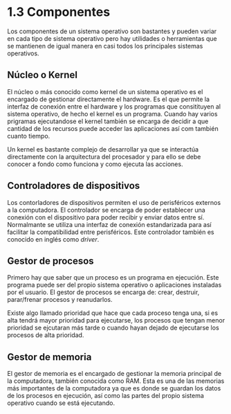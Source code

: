 # 1.3 Componentes

Los componentes de un sistema operativo son bastantes y pueden variar en cada tipo de sistema operativo pero hay utilidades o herramientas que se mantienen de igual manera en casi todos los principales sistemas operativos.

## Núcleo o Kernel

El núcleo o más conocido como kernel de un sistema operativo es el encargado de gestionar directamente el hardware. Es el que permite la interfaz de conexión entre el hardware y los programas que consitituyen al sistema operativo, de hecho el kernel es un programa. Cuando hay varios prigramas ejecutandose el kernel también se encarga de decidir a que cantidad de  los recursos puede acceder las aplicaciones así com también cuanto tiempo.

Un kernel es bastante complejo de desarrollar ya que se interactúa directamente con la arquitectura del procesador y para ello se debe conocer a fondo como funciona y como ejecuta las acciones.

## Controladores de dispositivos

Los contorladores de dispositivos permiten el uso de perisféricos externos a la computadora. El controlador se encarga de poder establecer una conexión con el dispositivo para poder recibir y enviar datos entre sí. Normalmante se utiliza una interfaz de conexión estandarizada para así facilitar la compatibilidad entre perisféricos. Este controlador también es conocido en inglés como *driver*.

## Gestor de procesos

Primero hay que saber que un proceso es un programa en ejecución. Este programa puede ser del propio sistema operativo o aplicaciones instaladas por el usuario. El gestor de procesos se encarga de: crear, destruir, parar/frenar procesos y reanudarlos. 

Existe algo llamado prioridad que hace que cada proceso tenga una, si es alta tendrá mayor prioridad para ejecutarse, los procesos que tengan menor prioridad se ejcutaran más tarde o cuando hayan dejado de ejecutarse los procesos de alta prioridad.

## Gestor de memoria

El gestor de memoria es el encargado de gestionar la memoria principal de la computadora, también conocida como RAM. Esta es una de las memorias más importantes de la computadora ya que es donde se guardan los datos de los procesos en ejecución, así como las partes del propio sistema operativo cuando se está ejecutando.